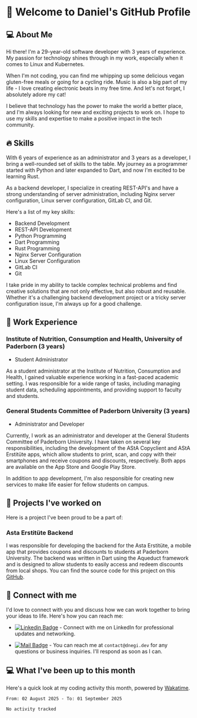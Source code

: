 
# 👋 Welcome to Daniel's GitHub Profile

## 💻 About Me

Hi there! I'm a 29-year-old software developer with 3 years of experience. My passion for technology shines through in my work, especially when it comes to Linux and Kubernetes. 

When I'm not coding, you can find me whipping up some delicious vegan gluten-free meals or going for a cycling ride. Music is also a big part of my life - I love creating electronic beats in my free time. And let's not forget, I absolutely adore my cat!

I believe that technology has the power to make the world a better place, and I'm always looking for new and exciting projects to work on. I hope to use my skills and expertise to make a positive impact in the tech community.

## 🔥 Skills

With 6 years of experience as an administrator and 3 years as a developer, I bring a well-rounded set of skills to the table. My journey as a programmer started with Python and later expanded to Dart, and now I'm excited to be learning Rust. 

As a backend developer, I specialize in creating REST-API's and have a strong understanding of server administration, including Nginx server configuration, Linux server configuration, GitLab CI, and Git. 

Here's a list of my key skills:
- Backend Development
- REST-API Development
- Python Programming
- Dart Programming
- Rust Programming
- Nginx Server Configuration
- Linux Server Configuration
- GitLab CI
- Git

I take pride in my ability to tackle complex technical problems and find creative solutions that are not only effective, but also robust and reusable. Whether it's a challenging backend development project or a tricky server configuration issue, I'm always up for a good challenge.

## 💼 Work Experience

### Institute of Nutrition, Consumption and Health, University of Paderborn (3 years)
- Student Administrator

As a student administrator at the Institute of Nutrition, Consumption and Health, I gained valuable experience working in a fast-paced academic setting. I was responsible for a wide range of tasks, including managing student data, scheduling appointments, and providing support to faculty and students.

### General Students Committee of Paderborn University (3 years)
- Administrator and Developer

Currently, I work as an administrator and developer at the General Students Committee of Paderborn University. I have taken on several key responsibilities, including the development of the AStA Copyclient and AStA Erstitüte apps, which allow students to print, scan, and copy with their smartphones and receive coupons and discounts, respectively. Both apps are available on the App Store and Google Play Store.

In addition to app development, I'm also responsible for creating new services to make life easier for fellow students on campus. 

## 🚀 Projects I've worked on

Here is a project I've been proud to be a part of:

### Asta Erstitüte Backend

I was responsible for developing the backend for the Asta Erstitüte, a mobile app that provides coupons and discounts to students at Paderborn University. The backend was written in Dart using the Aqueduct framework and is designed to allow students to easily access and redeem discounts from local shops. You can find the source code for this project on this [GitHub](https://github.com/astaupb/coupons_backend).

## 💬 Connect with me

I'd love to connect with you and discuss how we can work together to bring your ideas to life. Here's how you can reach me:

- [![Linkedin Badge](https://img.shields.io/badge/-LinkedIn-0e76a8?style=flat-square&logo=Linkedin&logoColor=white)](https://www.linkedin.com/in/daniel-negi-592ba3223/) - Connect with me on LinkedIn for professional updates and networking.

- [![Mail Badge](https://img.shields.io/badge/Gmail-D14836?style=flat-square&logo=gmail&logoColor=white)](mailto:contact@dnegi.dev) - You can reach me at `contact@dnegi.dev` for any questions or business inquiries. I'll respond as soon as I can.


## 💻 What I've been up to this month

Here's a quick look at my coding activity this month, powered by [Wakatime](https://wakatime.com/).
<!--START_SECTION:waka-->

```txt
From: 02 August 2025 - To: 01 September 2025

No activity tracked
```

<!--END_SECTION:waka-->
